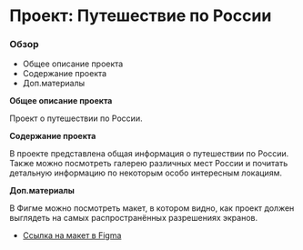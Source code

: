 # Проект: Путешествие по России

### Обзор
* Общее описание проекта
* Содержание проекта
* Доп.материалы

**Общее описание проекта**

Проект о путешествии по России.

**Содержание проекта**

В проекте представлена общая информация о путешествии по России. Также можно посмотреть галерею различных мест России и почитать детальную информацию по некоторым особо интересным локациям.

**Доп.материалы**

В Фигме можно посмотреть макет, в котором видно, как проект должен выглядеть на самых распространённых разрешениях экранов.
* [Ссылка на макет в Figma](https://www.figma.com/file/5S2WSbEFL6awjVWJ0NWL8Q/Sprint-3_-Russia-_-desktop-mobile?node-id=28503%3A0)